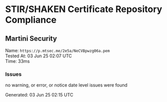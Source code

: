 # STIR/SHAKEN Certificate Repository Compliance

## Martini Security

Name: `https://p.mtsec.me/2e5a/NeCVBpwzg06a.pem`\
Tested At: 03 Jun 25 02:07 UTC\
Time: 33ms

### Issues

no warning, or error, or notice date level issues were found

Generated: 03 Jun 25 02:15 UTC